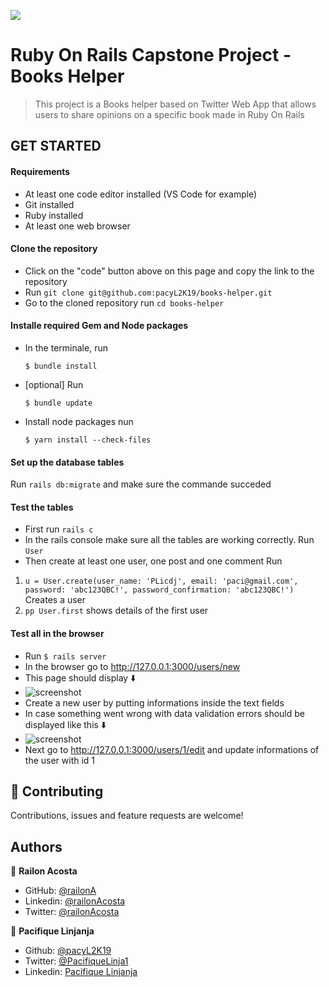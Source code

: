 ![](https://img.shields.io/badge/Microverse-blueviolet)

# Ruby On Rails Capstone Project - Books Helper

> This project is a Books helper based on Twitter Web App that allows users to share opinions on a specific book made in Ruby On Rails

## GET STARTED

#### Requirements 

- At least one code editor installed (VS Code for example)
- Git installed
- Ruby installed
- At least one web browser
#### Clone the repository

- Click on the "code" button above on this page and copy the link to the repository
- Run `git clone git@github.com:pacyL2K19/books-helper.git`
- Go to the cloned repository run `cd books-helper`

#### Installe required Gem and Node packages

- In the terminale, run 
    ```
    $ bundle install
    ```
- [optional] Run 
    ```
    $ bundle update
    ```
- Install node packages nun
    ```
    $ yarn install --check-files
    ```

#### Set up the database tables 

Run `rails db:migrate` and make sure the commande succeded


#### Test the tables

- First run `rails c`
- In the rails console make sure all the tables are working correctly. Run `User`
- Then create at least one user, one post and one comment Run 
1. `u = User.create(user_name: 'PLicdj', email: 'paci@gmail.com', password: 'abc123QBC!', password_confirmation: 'abc123QBC!')` Creates a user
2. `pp User.first` shows details of the first user

#### Test all in the browser

- Run `$ rails server`
- In the browser go to http://127.0.0.1:3000/users/new
- This page should display ⬇️
- ![screenshot](screenshots/new.png)
- Create a new user by putting informations inside the text fields
- In case something went wrong with data validation errors should be displayed like this ⬇️
- ![screenshot](screenshots/error.png)
- Next go to http://127.0.0.1:3000/users/1/edit and update informations of the user with id 1 

## 🤝 Contributing

Contributions, issues and feature requests are welcome!
## Authors

👤 **Railon Acosta**
- GitHub: [@railonA](https://github.com/RailonA)
- Linkedin: [@railonAcosta](https://www.linkedin.com/in/railon-acosta-81265180/)
- Twitter: [@railonAcosta](https://twitter.com/RailonAcosta)

👤 **Pacifique Linjanja**
- Github: [@pacyL2K19](https://github.com/pacyL2K19)
- Twitter: [@PacifiqueLinja1](https://twitter.com/PacifiqueLinja1)
- Linkedin: [Pacifique Linjanja](https://www.linkedin.com/in/pacifique-linjanja/)
